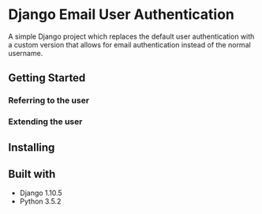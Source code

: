 # Django Email User Authentication

A simple Django project which replaces the default user authentication with a custom version that allows for email authentication instead of the normal username.

## Getting Started

### Referring to the user 
### Extending the user

## Installing 

## Built with
* Django 1.10.5
* Python 3.5.2



